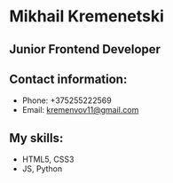 # Mikhail Kremenetski
## Junior Frontend Developer

## Contact information:
* Phone: +375255222569
* Email: kremenvov11@gmail.com

## My skills:
* HTML5, CSS3
* JS, Python